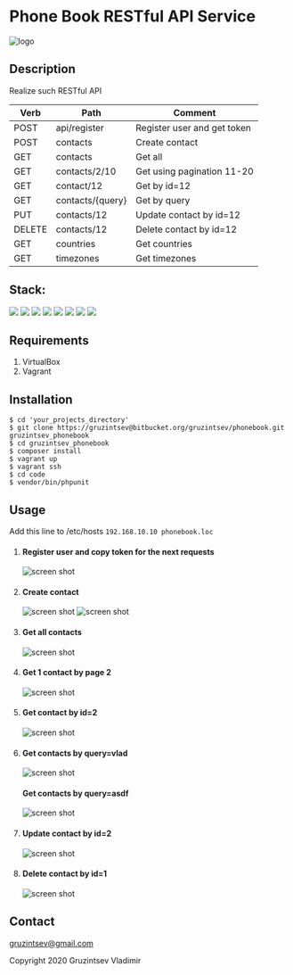 # Phone Book RESTful API Service

![logo](https://cdn.dribbble.com/users/892648/screenshots/6795161/phonebook_1x.jpg)

## Description
Realize such RESTful API

| Verb   | Path                      | Comment                     |
| ------ | ------------------------- | ----------------------------|
| POST   | api/register              | Register user and get token |
| POST   | contacts                  | Create contact              |
| GET    | contacts                  | Get all                     |
| GET    | contacts/2/10             | Get using pagination 11-20  |
| GET    | contact/12                | Get by id=12                |
| GET    | contacts/{query}          | Get by query                |
| PUT    | contacts/12               | Update contact by id=12     |
| DELETE | contacts/12               | Delete contact by id=12     |
| GET    | countries                 | Get countries               |
| GET    | timezones                 | Get timezones               |

## Stack:
![](https://img.shields.io/badge/-Laravel_6.13.1-brightgreen.png)
![](https://img.shields.io/badge/-Vagrant-green.png)
![](https://img.shields.io/badge/-PHP_7.2-red.png)
![](https://img.shields.io/badge/-PHPUnit-blue.png)
![](https://img.shields.io/badge/-Nginx-important.png)
![](https://img.shields.io/badge/-MySQL-blueviolet.png)
![](https://img.shields.io/badge/-Redis-yellow.png)
![](https://img.shields.io/badge/-Guzzle-black.png)


## Requirements
1. VirtualBox
2. Vagrant

## Installation

```
$ cd 'your_projects_directory'
$ git clone https://gruzintsev@bitbucket.org/gruzintsev/phonebook.git gruzintsev_phonebook
$ cd gruzintsev_phonebook
$ composer install
$ vagrant up
$ vagrant ssh
$ cd code
$ vendor/bin/phpunit
```

## Usage
Add this line to /etc/hosts
```192.168.10.10 phonebook.loc```

1. #### Register user and copy token for the next requests
    ![screen shot](http://joxi.ru/l2ZROPwSzWL8q2.jpg)
2. #### Create contact
    ![screen shot](http://joxi.ru/a2XZRBwSw5gyRr.jpg)
    ![screen shot](http://joxi.ru/eAOYQPwu9jD4Lm.jpg)
3. #### Get all contacts
    ![screen shot](http://joxi.ru/5mdYJPDu3V0vx2.jpg)
4. #### Get 1 contact by page 2
    ![screen shot](http://joxi.ru/Q2KYNPwuLJq49r.jpg)
5. #### Get contact by id=2
    ![screen shot](http://joxi.ru/52az7PwFE3e4EA.jpg)
6. #### Get contacts by query=vlad
    ![screen shot](http://joxi.ru/823xPlyh9j3J8A.jpg)
   #### Get contacts by query=asdf
    ![screen shot](http://joxi.ru/Drlo4ZdfVOZpMA.jpg)
7. #### Update contact by id=2
    ![screen shot](http://joxi.ru/8AnoeRKfzGWjNr.jpg)
8. #### Delete contact by id=1
    ![screen shot](http://joxi.ru/KAxo481fZXbMq2.jpg)

## Contact
[gruzintsev@gmail.com](mailto:gruzintsev@gmail.com)

Copyright 2020 Gruzintsev Vladimir